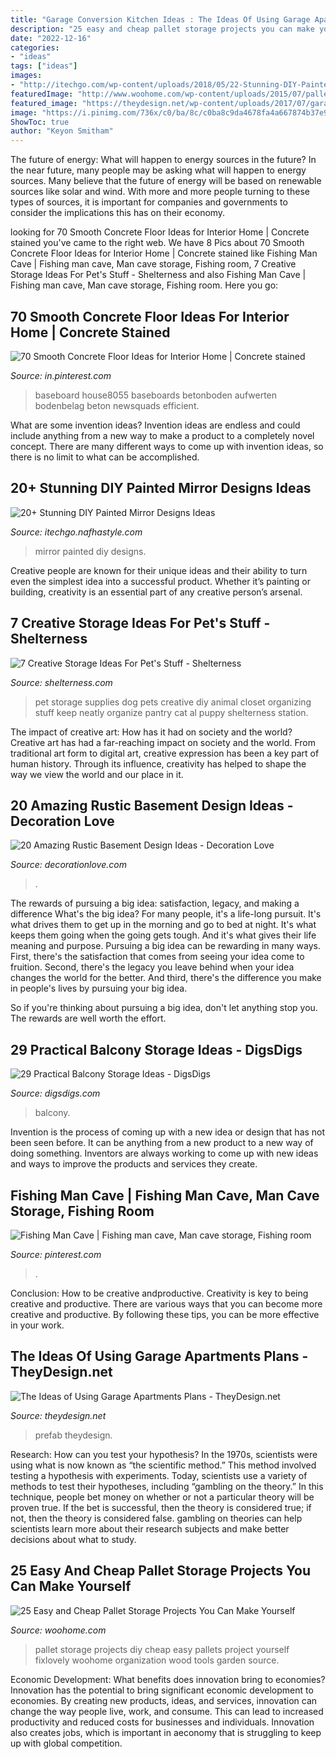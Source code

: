 ```yaml
---
title: "Garage Conversion Kitchen Ideas : The Ideas Of Using Garage Apartments Plans"
description: "25 easy and cheap pallet storage projects you can make yourself"
date: "2022-12-16"
categories:
- "ideas"
tags: ["ideas"]
images:
- "http://itechgo.com/wp-content/uploads/2018/05/22-Stunning-DIY-Painted-Mirror-Designs-Ideas-12-001.jpg"
featuredImage: "http://www.woohome.com/wp-content/uploads/2015/07/pallet-storage-ideas-woohome-14.jpg"
featured_image: "https://theydesign.net/wp-content/uploads/2017/07/garage-with-apartment-plans-theydesign-throughout-garage-apartments-plans-the-ideas-of-using-garage-apartments-plans.jpg"
image: "https://i.pinimg.com/736x/c0/ba/8c/c0ba8c9da4678fa4a667874b37e9063a.jpg"
ShowToc: true
author: "Keyon Smitham"
---
```



The future of energy: What will happen to energy sources in the future?
In the near future, many people may be asking what will happen to energy sources. Many believe that the future of energy will be based on renewable sources like solar and wind. With more and more people turning to these types of sources, it is important for companies and governments to consider the implications this has on their economy.

	

		
looking for 70 Smooth Concrete Floor Ideas for Interior Home | Concrete stained you've came to the right web. We have 8 Pics about 70 Smooth Concrete Floor Ideas for Interior Home | Concrete stained like Fishing Man Cave | Fishing man cave, Man cave storage, Fishing room, 7 Creative Storage Ideas For Pet&#039;s Stuff - Shelterness and also Fishing Man Cave | Fishing man cave, Man cave storage, Fishing room. Here you go:
		
    
## 70 Smooth Concrete Floor Ideas For Interior Home | Concrete Stained

<img loading=lazy src="https://i.pinimg.com/736x/0f/a2/35/0fa235b5048971b7722514897b6b2873.jpg" onerror="this.onerror=null;this.src='https://tse1.mm.bing.net/th?id=OIP.t1M860LHQHtbpsAJAwPLywHaJ4&amp;pid=15.1';" alt="70 Smooth Concrete Floor Ideas for Interior Home | Concrete stained">

_Source: in.pinterest.com_

>baseboard house8055 baseboards betonboden aufwerten bodenbelag beton newsquads efficient. 

	

What are some invention ideas?
Invention ideas are endless and could include anything from a new way to make a product to a completely novel concept. There are many different ways to come up with invention ideas, so there is no limit to what can be accomplished.

    
## 20+ Stunning DIY Painted Mirror Designs Ideas

<img loading=lazy src="http://itechgo.com/wp-content/uploads/2018/05/22-Stunning-DIY-Painted-Mirror-Designs-Ideas-12-001.jpg" onerror="this.onerror=null;this.src='https://tse4.mm.bing.net/th?id=OIP.8XCjvK4BykN9B5GNSHB_RgHaJX&amp;pid=15.1';" alt="20+ Stunning DIY Painted Mirror Designs Ideas">

_Source: itechgo.nafhastyle.com_

>mirror painted diy designs. 

	

Creative people are known for their unique ideas and their ability to turn even the simplest idea into a successful product. Whether it’s painting or building, creativity is an essential part of any creative person’s arsenal.

    
## 7 Creative Storage Ideas For Pet&#039;s Stuff - Shelterness

<img loading=lazy src="http://i.shelterness.com/pet-storage-ideas-1.jpg" onerror="this.onerror=null;this.src='https://tse3.mm.bing.net/th?id=OIP.5cVhKqhcTQpGVgX8gIH9WwAAAA&amp;pid=15.1';" alt="7 Creative Storage Ideas For Pet&#039;s Stuff - Shelterness">

_Source: shelterness.com_

>pet storage supplies dog pets creative diy animal closet organizing stuff keep neatly organize pantry cat al puppy shelterness station. 

	

The impact of creative art: How has it had on society and the world?
Creative art has had a far-reaching impact on society and the world. From traditional art form to digital art, creative expression has been a key part of human history. Through its influence, creativity has helped to shape the way we view the world and our place in it.

    
## 20 Amazing Rustic Basement Design Ideas - Decoration Love

<img loading=lazy src="https://www.decorationlove.com/wp-content/uploads/2016/06/Vintage-Rustic-Basement-Design.jpg" onerror="this.onerror=null;this.src='https://tse3.mm.bing.net/th?id=OIP.pcpD1RZUk6Vzo1kl4GV7sgHaLH&amp;pid=15.1';" alt="20 Amazing Rustic Basement Design Ideas - Decoration Love">

_Source: decorationlove.com_

>. 

	

The rewards of pursuing a big idea: satisfaction, legacy, and making a difference
What's the big idea? For many people, it's a life-long pursuit. It's what drives them to get up in the morning and go to bed at night. It's what keeps them going when the going gets tough. And it's what gives their life meaning and purpose.
 Pursuing a big idea can be rewarding in many ways. First, there's the satisfaction that comes from seeing your idea come to fruition. Second, there's the legacy you leave behind when your idea changes the world for the better. And third, there's the difference you make in people's lives by pursuing your big idea.

So if you're thinking about pursuing a big idea, don't let anything stop you. The rewards are well worth the effort.

    
## 29 Practical Balcony Storage Ideas - DigsDigs

<img loading=lazy src="https://www.digsdigs.com/photos/practical-balcony-storage-ideas-29.jpg" onerror="this.onerror=null;this.src='https://tse2.mm.bing.net/th?id=OIP.wRdv3PhmuB5gjeHliy4dqgHaKU&amp;pid=15.1';" alt="29 Practical Balcony Storage Ideas - DigsDigs">

_Source: digsdigs.com_

>balcony. 

	

Invention is the process of coming up with a new idea or design that has not been seen before. It can be anything from a new product to a new way of doing something. Inventors are always working to come up with new ideas and ways to improve the products and services they create.

    
## Fishing Man Cave | Fishing Man Cave, Man Cave Storage, Fishing Room

<img loading=lazy src="https://i.pinimg.com/736x/c0/ba/8c/c0ba8c9da4678fa4a667874b37e9063a.jpg" onerror="this.onerror=null;this.src='https://tse2.mm.bing.net/th?id=OIP.epM9_hmE2MB8Ds11qGV7dAHaLG&amp;pid=15.1';" alt="Fishing Man Cave | Fishing man cave, Man cave storage, Fishing room">

_Source: pinterest.com_

>. 

	

Conclusion: How to be creative andproductive.
Creativity is key to being creative and productive. There are various ways that you can become more creative and productive. By following these tips, you can be more effective in your work.

    
## The Ideas Of Using Garage Apartments Plans - TheyDesign.net

<img loading=lazy src="https://theydesign.net/wp-content/uploads/2017/07/garage-with-apartment-plans-theydesign-throughout-garage-apartments-plans-the-ideas-of-using-garage-apartments-plans.jpg" onerror="this.onerror=null;this.src='https://tse2.mm.bing.net/th?id=OIP._q8RwCp0XDLECLsYh3V07wHaEK&amp;pid=15.1';" alt="The Ideas of Using Garage Apartments Plans - TheyDesign.net">

_Source: theydesign.net_

>prefab theydesign. 

	

Research: How can you test your hypothesis?
In the 1970s, scientists were using what is now known as “the scientific method.” This method involved testing a hypothesis with experiments. Today, scientists use a variety of methods to test their hypotheses, including “gambling on the theory.” In this technique, people bet money on whether or not a particular theory will be proven true. If the bet is successful, then the theory is considered true; if not, then the theory is considered false. gambling on theories can help scientists learn more about their research subjects and make better decisions about what to study.

    
## 25 Easy And Cheap Pallet Storage Projects You Can Make Yourself

<img loading=lazy src="http://www.woohome.com/wp-content/uploads/2015/07/pallet-storage-ideas-woohome-14.jpg" onerror="this.onerror=null;this.src='https://tse4.mm.bing.net/th?id=OIP.JQxzJP5e8pxr7iTfmOezwQHaNI&amp;pid=15.1';" alt="25 Easy and Cheap Pallet Storage Projects You Can Make Yourself">

_Source: woohome.com_

>pallet storage projects diy cheap easy pallets project yourself fixlovely woohome organization wood tools garden source. 

	

Economic Development: What benefits does innovation bring to economies?
Innovation has the potential to bring significant economic development to economies. By creating new products, ideas, and services, innovation can change the way people live, work, and consume. This can lead to increased productivity and reduced costs for businesses and individuals. Innovation also creates jobs, which is important in aeconomy that is struggling to keep up with global competition.

